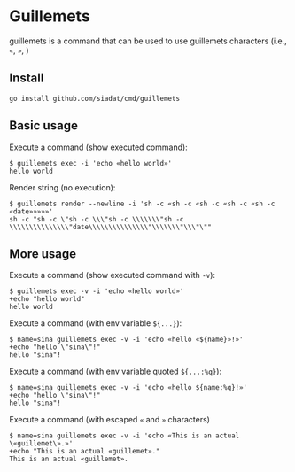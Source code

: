 # Guillemets

guillemets is a command that can be used to use guillemets characters (i.e., `«`, `»`, )

## Install

```
go install github.com/siadat/cmd/guillemets
```

## Basic usage

Execute a command (show executed command):
```
$ guillemets exec -i 'echo «hello world»'
hello world
```

Render string (no execution):
```
$ guillemets render --newline -i 'sh -c «sh -c «sh -c «sh -c «sh -c «date»»»»»'
sh -c "sh -c \"sh -c \\\"sh -c \\\\\\\"sh -c \\\\\\\\\\\\\\\"date\\\\\\\\\\\\\\\"\\\\\\\"\\\"\""
```

## More usage

Execute a command (show executed command with `-v`):
```
$ guillemets exec -v -i 'echo «hello world»'
+echo "hello world"
hello world
```

Execute a command (with env variable `${...}`):
```
$ name=sina guillemets exec -v -i 'echo «hello «${name}»!»'
+echo "hello \"sina\"!"
hello "sina"!
```

Execute a command (with env variable quoted `${...:%q}`):
```
$ name=sina guillemets exec -v -i 'echo «hello ${name:%q}!»'
+echo "hello \"sina\"!"
hello "sina"!
```

Execute a command (with escaped `«` and `»` characters)
```
$ name=sina guillemets exec -v -i 'echo «This is an actual \«guillemet\».»'
+echo "This is an actual «guillemet»."
This is an actual «guillemet».
```
